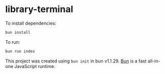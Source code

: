 # library-terminal

To install dependencies:

```bash
bun install
```

To run:

```bash
bun run index
```

This project was created using `bun init` in bun v1.1.29. [Bun](https://bun.sh) is a fast all-in-one JavaScript runtime.
